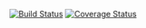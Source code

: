 [![Build Status](https://travis-ci.org/yichen-geng/cs207test.svg?branch=master)](https://travis-ci.org/yichen-geng/cs207test.svg?branch=master)
[![Coverage Status](https://codecov.io/gh/yichen-geng/cs207test/branch/master/graph/badge.svg)](https://codecov.io/gh/yichen-geng/cs207test)
